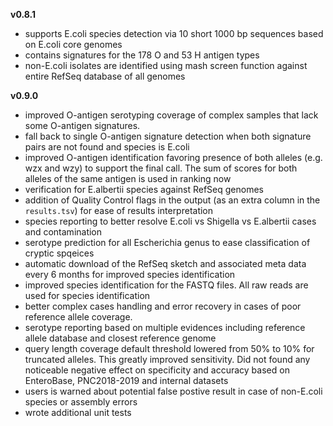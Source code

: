 **v0.8.1**
* supports E.coli species detection via 10 short 1000 bp sequences based on E.coli core genomes
* contains signatures for the 178 O and 53 H antigen types
* non-E.coli isolates are identified using mash screen function against entire RefSeq database of all genomes


**v0.9.0**
* improved O-antigen serotyping coverage of complex samples that lack some O-antigen signatures. 
* fall back to single O-antigen signature detection when both signature pairs are not found and species is E.coli
* improved O-antigen identification favoring presence of both alleles (e.g. wzx and wzy) to support the final call. 
The sum of scores for both alleles of the same antigen is used in ranking now
* verification for E.albertii species against RefSeq genomes
* addition of Quality Control flags in the output (as an extra column in the `results.tsv`) for ease of results interpretation
* species reporting to better resolve E.coli vs Shigella vs E.albertii cases and contamination
* serotype prediction for all Escherichia genus to ease classification of cryptic spqeices
* automatic download of the RefSeq sketch and associated meta data every 6 months for improved species identification
* improved species identification for the FASTQ files. All raw reads are used for species identification
* better complex cases handling and error recovery in cases of poor reference allele coverage. 
* serotype reporting based on multiple evidences including reference allele database and closest reference genome
* query length coverage default threshold lowered from 50% to 10% for truncated alleles. This greatly improved sensitivity.
Did not found any noticeable negative effect on specificity and accuracy based on EnteroBase, PNC2018-2019 and internal datasets
* users is warned about potential false postive result in case of non-E.coli species or assembly errors
* wrote additional unit tests


